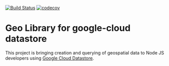 [![Build Status](https://travis-ci.com/damack/datastore-geo.svg?branch=master)](https://travis-ci.com/damack/datastore-geo)
[![codecov](https://codecov.io/gh/damack/datastore-geo/branch/master/graph/badge.svg)](https://codecov.io/gh/damack/datastore-geo)

# Geo Library for google-cloud datastore
This project is bringing creation and querying of geospatial data to Node JS developers using [Google Cloud Datastore][datastore].

[datastore]: https://github.com/googleapis/nodejs-datastore
